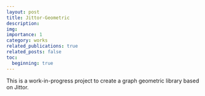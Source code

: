 ```yaml
---
layout: post
title: Jittor-Geometric
description: 
img: 
importance: 1
category: works
related_publications: true
related_posts: false
toc:
  beginning: true
---
```


This is a work-in-progress project to create a graph geometric library based on Jittor.